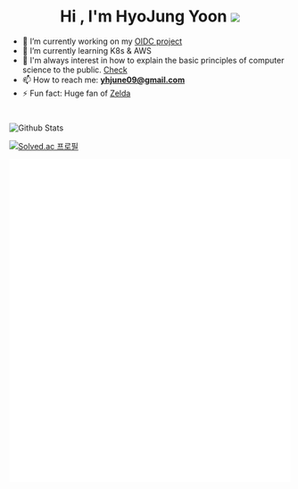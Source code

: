 <h1 align="center"><b>Hi , I'm HyoJung Yoon </b><img src="https://media.giphy.com/media/hvRJCLFzcasrR4ia7z/giphy.gif" width="35"></h1>

- 🔭 I’m currently working on my [OIDC project](https://github.com/KUBER-LOUDY/kuber-loudy-spring-boot)
- 🌱 I’m currently learning K8s & AWS
- 💬 I'm always interest in how to explain the basic principles of computer science to the public. [Check](https://brunch.co.kr/@20bum)
- 📫 How to reach me: **yhjune09@gmail.com**
- ⚡ Fun fact: Huge fan of [Zelda](https://www.youtube.com/watch?app=desktop&v=fYZuiFDQwQw)

<h1 align="center"></h1>

![Github Stats](https://github-readme-stats.vercel.app/api?username=yhjune&hide=stars&count_private=true&show_icons=true&theme=transparent)

[![Solved.ac 프로필](http://mazassumnida.wtf/api/v2/generate_badge?boj=yhjune09)](https://solved.ac/yhjune09/)

![Metrics](/github-metrics.svg)



<img height="150"/>
<br><br>

